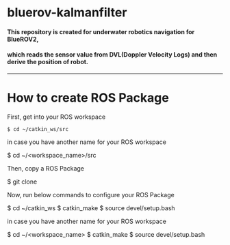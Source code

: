 # bluerov-kalmanfilter
#### This repository is created for underwater robotics navigation for BlueROV2,
#### which reads the sensor value from DVL(Doppler Velocity Logs) and then derive the position of robot.
***

# How to create ROS Package
First, get into your ROS workspace

    $ cd ~/catkin_ws/src
  
in case you have another name for your ROS workspace

  $ cd ~/<workspace_name>/src

Then, copy a ROS Package

  $ git clone 


Now, run below commands to configure your ROS Package

  $ cd ~/catkin_ws
  $ catkin_make
  $ source devel/setup.bash
  
in case you have another name for your ROS workspace

  $ cd ~/<workspace_name>
  $ catkin_make
  $ source devel/setup.bash


